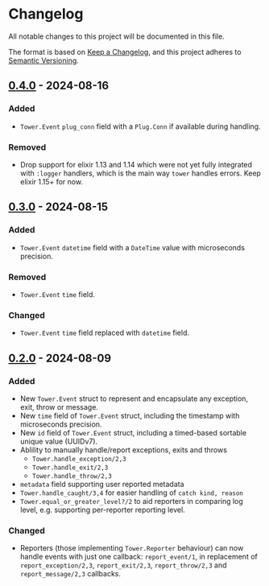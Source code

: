 # Changelog

All notable changes to this project will be documented in this file.

The format is based on [Keep a Changelog](https://keepachangelog.com/en/1.1.0/),
and this project adheres to [Semantic Versioning](https://semver.org/spec/v2.0.0.html).

## [0.4.0] - 2024-08-16

### Added

- `Tower.Event` `plug_conn` field with a `Plug.Conn` if available during handling.

### Removed

- Drop support for elixir 1.13 and 1.14 which were not yet fully integrated with `:logger` handlers, which
is the main way `tower` handles errors. Keep elixir 1.15+ for now.

## [0.3.0] - 2024-08-15

### Added

- `Tower.Event` `datetime` field with a `DateTime` value with microseconds precision.

### Removed

- `Tower.Event` `time` field.

### Changed

- `Tower.Event` `time` field replaced with `datetime` field.

## [0.2.0] - 2024-08-09

### Added

- New `Tower.Event` struct to represent and encapsulate any exception, exit, throw or message.
- New `time` field of `Tower.Event` struct, including the timestamp with microseconds precision.
- New `id` field of `Tower.Event` struct, including a timed-based sortable unique value (UUIDv7).
- Ablility to manually handle/report exceptions, exits and throws
  - `Tower.handle_exception/2,3`
  - `Tower.handle_exit/2,3`
  - `Tower.handle_throw/2,3`
- `metadata` field supporting user reported metadata
- `Tower.handle_caught/3,4` for easier handling of `catch kind, reason`
- `Tower.equal_or_greater_level?/2` to aid reporters in comparing log level, e.g. supporting per-reporter reporting level.

### Changed

- Reporters (those implementing `Tower.Reporter` behaviour) can now handle events with just one callback: `report_event/1`, in replacement of `report_exception/2,3`, `report_exit/2,3`, `report_throw/2,3` and `report_message/2,3` callbacks.

[0.4.0]: https://github.com/mimiquate/tower/compare/v0.3.0...v0.4.0/
[0.3.0]: https://github.com/mimiquate/tower/compare/v0.2.0...v0.3.0/
[0.2.0]: https://github.com/mimiquate/tower/compare/v0.1.0...v0.2.0/
